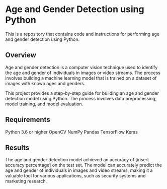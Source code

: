 # Age and Gender Detection using Python
This is a repository that contains code and instructions for performing age and gender detection using Python.

## Overview
Age and gender detection is a computer vision technique used to identify the age and gender of individuals in images or video streams. The process involves building a machine learning model that is trained on a dataset of images with known ages and genders.

This project provides a step-by-step guide for building an age and gender detection model using Python. The process involves data preprocessing, model training, and model evaluation.

## Requirements
Python 3.6 or higher
OpenCV
NumPy
Pandas
TensorFlow
Keras

## Results
The age and gender detection model achieved an accuracy of [insert accuracy percentage] on the test set. The model can accurately predict the age and gender of individuals in images and video streams, making it a valuable tool for various applications, such as security systems and marketing research.
